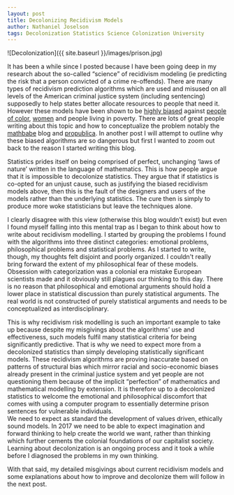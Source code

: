 ```yaml
---
layout: post
title: Decolonizing Recidivism Models
author: Nathaniel Joselson
tags: Decolonization Statistics Science Colonization University
---
```


![Decolonization]({{ site.baseurl }}/images/prison.jpg)

It has been a while since I posted because I have been going deep in my research about the so-called “science” of recidivism modeling (ie predicting the risk that a person convicted of a crime re-offends). 
There are many types of recidivism prediction algorithms which are used and misused on all levels of the American criminal justice system (including sentencing) supposedly to help states better allocate resources to people that need it. 
However these models have been shown to be [highly biased](https://www.propublica.org/article/bias-in-criminal-risk-scores-is-mathematically-inevitable-researchers-say) against [people of color](https://www.propublica.org/article/machine-bias-risk-assessments-in-criminal-sentencing), [women](https://www.propublica.org/article/how-we-analyzed-the-compas-recidivism-algorithm) and people living in poverty. 
There are lots of great people writing about this topic and how to conceptualize the problem notably the [mathbabe](https://mathbabe.org/2016/05/24/propublica-report-recidivism-risk-models-are-racist/) blog and [propublica](https://www.propublica.org/). In another post I will attempt to outline why these biased algorithms are so dangerous but first I wanted to zoom out back to the reason I started writing this blog. 

Statistics prides itself on being comprised of perfect, unchanging ‘laws of nature’ written in the language of mathematics. 
This is how people argue that it is impossible to decolonize statistics. 
They argue that if statistics is co-opted for an unjust cause, such as justifying the biased recidivism models above, then this is the fault of the designers and users of the models rather than the underlying statistics. 
The cure then is simply to produce more woke statisticians but leave the techniques alone.

I clearly disagree with this view (otherwise this blog wouldn’t exist) but even I found myself falling into this mental trap as I began to think about how to write about recidivism modelling. 
I started by grouping the problems I found with the algorithms into three distinct categories: emotional problems, philosophical problems and statistical problems. 
As I started to write, though, my thoughts felt disjoint and poorly organized. 
I couldn't really bring forward the extent of my philosophical fear of these models.
Obsession with categorization was a colonial era mistake European scientists made and it obviously still plagues our thinking to this day. 
There is no reason that philosophical and emotional arguments should hold a lower place in statistical discussion than purely statistical arguments. 
The real world is not constructed of purely statistical arguments and needs to be conceptualized as interdisciplinary.

This is why recidivism risk modelling is such an important example to take up because despite my misgivings about the algorithms’ use and effectiveness, such models fulfil many statistical criteria for being significantly predictive. 
That is why we need to expect more from a decolonized statistics than simply developing statistically significant models. 
These recidivism algorithms are proving inaccurate based on patterns of structural bias which mirror racial and socio-economic biases already present in the criminal justice system and yet people are not questioning them because of the implicit “perfection” of mathematics and mathematical modelling by extension. 
It is therefore up to a decolonized statistics to welcome the emotional and philosophical discomfort that comes with using a computer program to essentially determine prison sentences for vulnerable individuals.  
We need to expect as standard the development of values driven, ethically sound models. 
In 2017 we need to be able to expect imagination and forward thinking to help create the world we want, rather than thinking which further cements the colonial foundations of our capitalist society.  
Learning about decolonization is an ongoing process and it took a while before I diagnosed the problems in my own thinking.

With that said, my detailed misgivings about current recidivism models and some explanations about how to improve and decolonize them will follow in the next post.

